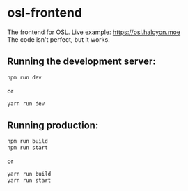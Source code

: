 # osl-frontend
The frontend for OSL. Live example: https://osl.halcyon.moe<br />
The code isn't perfect, but it works.

## Running the development server:
```sh
npm run dev
```
or
```sh
yarn run dev
```

## Running production:
```sh
npm run build
npm run start
```
or
```sh
yarn run build
yarn run start
```
